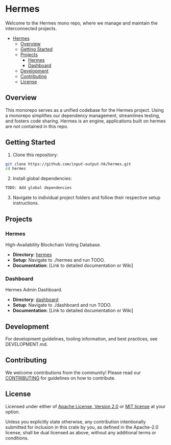 # Hermes

<!-- markdownlint-disable MD029 -->

Welcome to the Hermes mono repo, where we manage and maintain the interconnected projects.

* [Hermes](#hermes)
  * [Overview](#overview)
  * [Getting Started](#getting-started)
  * [Projects](#projects)
    * [Hermes](#hermes-1)
    * [Dashboard](#dashboard)
  * [Development](#development)
  * [Contributing](#contributing)
  * [License](#license)

## Overview

This monorepo serves as a unified codebase for the Hermes project.
Using a monorepo simplifies our dependency management, streamlines testing, and fosters code sharing.
Hermes is an engine, applications built on hermes are not contained in this repo.

## Getting Started

1. Clone this repository:

```sh
git clone https://github.com/input-output-hk/hermes.git
cd hermes
```

2. Install global dependencies:

```sh
TODO: Add global dependencies
```

3. Navigate to individual project folders and follow their respective setup instructions.

## Projects

### Hermes

High-Availability Blockchain Voting Database.

* **Directory**: [hermes](https://github.com/input-output-hk/hermes/tree/main/hermes)
* **Setup**: Navigate to ./hermes and run TODO.
* **Documentation**: [Link to detailed documentation or Wiki]

### Dashboard

Hermes Admin Dashboard.

* **Directory**: [dashboard](https://github.com/input-output-hk/hermes/tree/main/dashboard)
* **Setup**: Navigate to ./dashboard and run TODO.
* **Documentation**: [Link to detailed documentation or Wiki]

## Development

For development guidelines, tooling information, and best practices, see DEVELOPMENT.md.

## Contributing

We welcome contributions from the community!
Please read our [CONTRIBUTING](CONTRIBUTING.md) for guidelines on how to contribute.

## License

Licensed under either of [Apache License, Version 2.0](LICENSE-APACHE) or [MIT license](LICENSE-MIT) at your option.

Unless you explicitly state otherwise, any contribution intentionally submitted
for inclusion in this crate by you, as defined in the Apache-2.0 license, shall
be dual licensed as above, without any additional terms or conditions.
